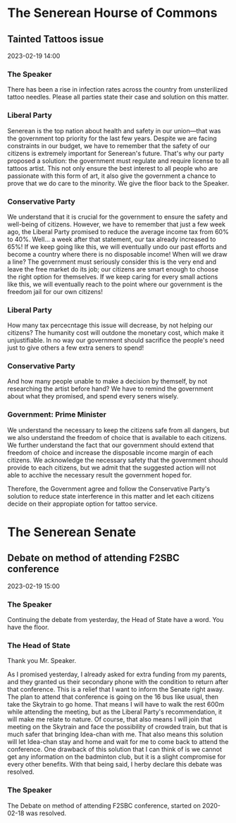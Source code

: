 # The Senerean Hourse of Commons
## Tainted Tattoos issue
2023-02-19 14:00

### The Speaker
There has been a rise in infection rates across the country from unsterilized tattoo needles. Please all parties state their case and solution on this matter.

### Liberal Party
Senerean is the top nation about health and safety in our union—that was the government top priority for the last few years. Despite we are facing constraints in our budget, we have to remember that the safety of our citizens is extremely important for Senerean's future. That's why our party proposed a solution: the government must regulate and require license to all tattoos artist. This not only ensure the best interest to all people who are passionate with this form of art, it also give the government a chance to prove that we do care to the minority. We give the floor back to the Speaker.

### Conservative Party
We understand that it is crucial for the government to ensure the safety and well-being of citizens. However, we have to remember that just a few week ago, the Liberal Party promised to reduce the average income tax from 60% to 40%. Well... a week after that statement, our tax already increased to 65%! If we keep going like this, we will eventually undo our past efforts and become a country where there is no disposable income! When will we draw a line? The government must seriously consider this is the very end and leave the free market do its job; our citizens are smart enough to choose the right option for themselves. If we keep caring for every small actions like this, we will eventually reach to the point where our government is the freedom jail for our own citizens!

### Liberal Party
How many tax percecntage this issue will decrease, by not helping our citizens? The humanity cost will outdone the monetary cost, which make it unjustifiable. In no way our government should sacrifice the people's need just to give others a few extra seners to spend!

### Conservative Party
And how many people unable to make a decision by themself, by not researching the artist before hand? We have to remind the government about what they promised, and spend every seners wisely.

### Government: Prime Minister
We understand the necessary to keep the citizens safe from all dangers, but we also understand the freedom of choice that is available to each citizens. We further understand the fact that our government should extend that freedom of choice and increase the disposable income margin of each citizens. We acknowledge the necessary safety that the government should provide to each citizens, but we admit that the suggested action will not able to acchive the necessary result the government hoped for.

Therefore, the Government agree and follow the Conservative Party's solution to reduce state interference in this matter and let each citizens decide on their appropiate option for tattoo service.

# The Senerean Senate
## Debate on method of attending F2SBC conference
2023-02-19 15:00

### The Speaker
Continuing the debate from yesterday, the Head of State have a word. You have the floor.

### The Head of State
Thank you Mr. Speaker.

As I promised yesterday, I already asked for extra funding from my parents, and they granted us their secondary phone with the condition to return after that conference. This is a relief that I want to inform the Senate right away. The plan to attend that conference is going on the 16 bus like usual, then take the Skytrain to go home. That means I will have to walk the rest 600m while attending the meeting, but as the Liberal Party's recommendation, it will make me relate to nature. Of course, that also means I will join that meeting on the Skytrain and face the possibility of crowded train, but that is much safer that bringing Idea-chan with me. That also means this solution will let Idea-chan stay and home and wait for me to come back to attend the conference. One drawback of this solution that I can think of is we cannot get any information on the badminton club, but it is a slight compromise for every other benefits. With that being said, I herby declare this debate was resolved.

### The Speaker
The Debate on method of attending F2SBC conference, started on 2020-02-18 was resolved.